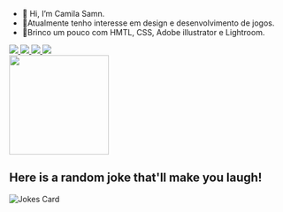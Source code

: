 - 👋 Hi, I’m Camila Samn.
- 👀Atualmente tenho interesse em  design e desenvolvimento de jogos.
- 🌱Brinco um pouco com HMTL, CSS, Adobe illustrator e Lightroom.
 
 <!--<h2 align="">📫 Redes e Contato</h2>-->

<div align="">
   <a href="https://codepen.io/_samnKa" target= "_blank"> 
    <img src="https://img.shields.io/badge/Codepen-000000?style=for-the-badge&logo=codepen&logoColor=whitee" target= "_blank"> 
  </a>
  <a href = "mailto:camilasamnka@gmail.com">
    <img src="https://img.shields.io/badge/Gmail-D14836?style=for-the-badge&logo=gmail&logoColor=white" target= "_blank">
  </a>
  <a href="https://www.instagram.com/_samnka/" target= "_blank"> 
    <img src="https://img.shields.io/badge/instagram-%23E4405F.svg?style=for-the-badge&logo=Instagram&logoColor=white" target= "_blank"> 
  </a>
    <a href="https://twitter.com/_samnKa" target= "_blank"> 
    <img src="https://img.shields.io/badge/twitter-%231DA1F2.svg?style=for-the-badge&logo=Twitter&logoColor=white" target="_blank" > 
  </a>
</div>

<div align="">
  <a href="https://github.com/kmisamnka">
    <img height="180em" src="https://github-readme-stats.vercel.app/api?username=kmisamnka&show_icons=true&theme=dracula&include_all_commits=true&count_private=true"/>
  </a>
</div>




 ##   Here is a random joke that'll make you laugh!
 ![Jokes Card](https://readme-jokes.vercel.app/api)

